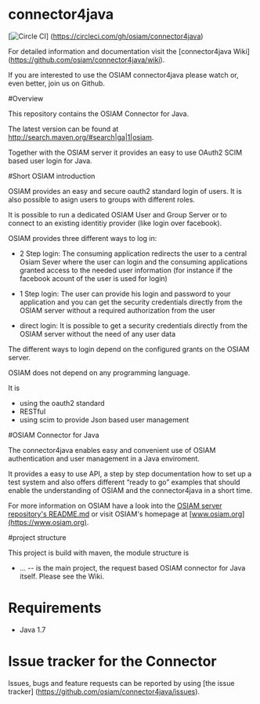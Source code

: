 # connector4java 
[![Circle CI](https://circleci.com/gh/osiam/connector4java.svg?style=svg)]
(https://circleci.com/gh/osiam/connector4java)

For detailed information and documentation visit the [connector4java Wiki]
(https://github.com/osiam/connector4java/wiki).

If you are interested to use the OSIAM connector4java please watch or, even
better, join us on Github.

#Overview

This repository contains the OSIAM Connector for Java.

The latest version can be found at http://search.maven.org/#search|ga|1|osiam.

Together with the OSIAM server it provides an easy to use OAuth2 SCIM based
user login for Java.

#Short OSIAM introduction

OSIAM provides an easy and secure oauth2 standard login of users. It is also
possible to asign users to groups with different roles.

It is possible to run a dedicated OSIAM User and Group Server or to connect to
an existing identitiy provider (like login over facebook).

OSIAM provides three different ways to log in:

- 2 Step login: The consuming application redirects the user to a central Osiam
  Sever where the user can login and the consuming applications granted access
  to the needed user information (for instance if the facebook acount of the 
  user is used for login)

- 1 Step login: The user can provide his login and password to your application
  and you can get the security credentials directly from the OSIAM server 
  without a required authorization from the user

- direct login: It is possible to get a security credentials directly from the
  OSIAM server without the need of any user data

The different ways to login depend on the configured grants on the OSIAM server.


OSIAM does not depend on any programming language.

It is

- using the oauth2 standard
- RESTful
- using scim to provide Json based user management

#OSIAM Connector for Java

The connector4java enables easy and convenient use of OSIAM authentication and
user management in a Java enviroment.

It provides a easy to use API, a step by step documentation how to set up a 
test system and also offers different “ready to go” examples that should enable
the  understanding of OSIAM and the connector4java in a short time.

For more information on OSIAM have a look into the 
[OSIAM server repository's README.md](https://github.com/osiam/server/) or 
visit OSIAM's homepage at [www.osiam.org](https://www.osiam.org).

#project structure

This project is build with maven, the module structure is

* ... -- is the main project, the request based OSIAM connector for Java
  itself. Please see the Wiki.

# Requirements

* Java 1.7

# Issue tracker for the Connector

Issues, bugs and feature requests can be reported by using [the issue tracker]
(https://github.com/osiam/connector4java/issues).
